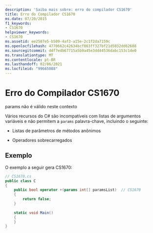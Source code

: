 ```yaml
---
description: 'Saiba mais sobre: erro do compilador CS1670'
title: Erro do Compilador CS1670
ms.date: 07/20/2015
f1_keywords:
- CS1670
helpviewer_keywords:
- CS1670
ms.assetid: ee2507e5-b509-4af3-a15e-2c1f2da7159c
ms.openlocfilehash: 4770662c42634bcf863ff327bf21d5032dd62688
ms.sourcegitcommit: ddf7edb67715a5b9a45e3dd44536dabc153c1de0
ms.translationtype: MT
ms.contentlocale: pt-BR
ms.lasthandoff: 02/06/2021
ms.locfileid: "99665088"
---
```

# <a name="compiler-error-cs1670"></a>Erro do Compilador CS1670

params não é válido neste contexto  
  
 Vários recursos do C# são incompatíveis com listas de argumentos variáveis e não permitem a `params` palavra-chave, incluindo o seguinte:  
  
- Listas de parâmetros de métodos anônimos  
  
- Operadores sobrecarregados  
  
## <a name="example"></a>Exemplo  

 O exemplo a seguir gera CS1670:  
  
```csharp  
// CS1670.cs  
public class C  
{  
    public bool operator +(params int[] paramsList)  // CS1670  
    {  
        return false;  
    }  
  
    static void Main()  
    {  
    }  
}  
```
